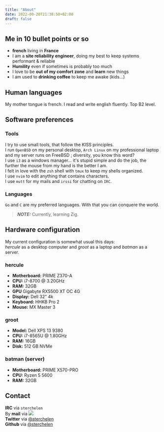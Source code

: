 ```yaml
---
title: "About"
date: 2022-09-20T21:38:50+02:00
draft: false
---
```

## Me in 10 bullet points or so                                                                                                                                              
* **french** living in **France**
* I am a **site reliability engineer**, doing my best to keep systems performant & reliable
* **Humility** even if sometimes is probably too much
* I love to be **out of my comfort zone** and **learn** new things
* I am used to **drinking coffee** to keep me awake (kids...)

## Human languages                         
My mother tongue is french.
I read and write english fluently. Top B2 level.

## Software preferences
### Tools                                  
I try to use small tools, that follow the KISS principles.  
I run `OpenBSD` on my personal desktop, `Arch Linux` on my professional laptop and my server runs on FreeBSD ; diversity, you know this word?  
I use `i3` as a windows manager... it's stupid simple and do the job, the further the mouse from my hand is the better I am.  
I felt in love with the `zsh` shell with `tmux` to keep my shells organized.  
I use `nvim` to edit anything that contains characters.  
I use `mutt` for my mails and `irssi` for chatting on `IRC`.

### Languages                              
`Go` and `C` are my preferred languages. With that you can conquere the world.

> **_NOTE:_** Currently, learning Zig.

## Hardware configuration
My current configuration is somewhat usual this days:  
*hercule* as a desktop computer and *groot* as a laptop and *batman* as a server.

### hercule
- **Motherboard:** PRIME Z370-A
- **CPU:** i7-8700 @ 3.20GHz
- **RAM:** 32GB
- **GPU** Gigabyte RX5500 XT OC 4G
- **Display:** Dell 32" 4k
- **Keyboard:** HHKB Pro 2
- **Mouse:** MX Master 3

### groot
- **Model:** Dell XPS 13 9380
- **CPU:** i7-8565U @ 1.80GHz
- **RAM:** 16GB
- **Disk:** 512 GB NVMe

### batman (server)
- **Motherboard:** PRIME X570-PRO
- **CPU:** Ryzen 5 5600
- **RAM:** 32GB

## Contact
**IRC** via `sterchelen`  
By **mail** via <image src="/images/mail.png" style="display:inline">  
**Twitter** via [@sterchelen](https://twitter.com/sterchelen)  
**Github** via [@sterchelen](https://github.com/sterchelen)  
